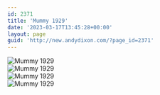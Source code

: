 ```yaml
---
id: 2371
title: 'Mummy 1929'
date: '2023-03-17T13:45:28+00:00'
layout: page
guid: 'http://new.andydixon.com/?page_id=2371'
---
```


![Mummy 1929](https://i0.wp.com/assets.g8x2.ldn.idrivee2-23.com/posters/Mummy%201929%2001.jpg?w=1200&ssl=1 "Mummy 1929")  
![Mummy 1929](https://i0.wp.com/assets.g8x2.ldn.idrivee2-23.com/posters/Mummy%201929%2002.jpg?w=1200&ssl=1 "Mummy 1929")  
![Mummy 1929](https://i0.wp.com/assets.g8x2.ldn.idrivee2-23.com/posters/Mummy%201929%2003.jpg?w=1200&ssl=1 "Mummy 1929")  
![Mummy 1929](https://i0.wp.com/assets.g8x2.ldn.idrivee2-23.com/posters/Mummy%201929%2004.jpg?w=1200&ssl=1 "Mummy 1929")